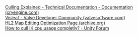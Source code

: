 [Culling Explained - Technical Documentation - Documentation (cryengine.com)](https://docs.cryengine.com/display/SDKDOC4/Culling+Explained#:~:text=Overview,stages%20in%20the%20rendering%20pipeline)  
[Visleaf - Valve Developer Community (valvesoftware.com)](https://developer.valvesoftware.com/wiki/Visleaf)  
[HL2 Map Editing Optimization Page (archive.org)](https://web.archive.org/web/20150527052701/http://rvanhoorn.ruhosting.nl/optimization.php?chapter=visleafs)  
[How to cull IK cpu usage completly? - Unity Forum](https://forum.unity.com/threads/how-to-cull-ik-cpu-usage-completly.560623/)